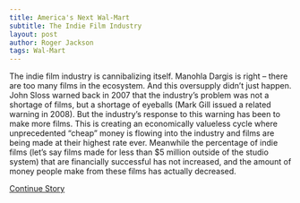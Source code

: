 ```yaml
---
title: America's Next Wal-Mart
subtitle: The Indie Film Industry
layout: post
author: Roger Jackson
tags: Wal-Mart
---
```

The indie film industry is cannibalizing itself. Manohla Dargis is right – there are too many films in the ecosystem. And this oversupply didn’t just happen. John Sloss warned back in 2007 that the industry’s problem was not a shortage of films, but a shortage of eyeballs (Mark Gill issued a related warning in 2008). But the industry’s response to this warning has been to make more films. This is creating an economically valueless cycle where unprecedented “cheap” money is flowing into the industry and films are being made at their highest rate ever. Meanwhile the percentage of indie films (let’s say films made for less than $5 million outside of the studio system) that are financially successful has not increased, and the amount of money people make from these films has actually decreased.

<a href="http://www.salon.com/2014/02/22/americas_next_wal_mart_the_indie_film_industry/">Continue Story</a>
